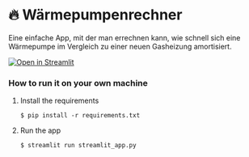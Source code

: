 # :fire: Wärmepumpenrechner

Eine einfache App, mit der man errechnen kann, wie schnell sich eine Wärmepumpe im Vergleich zu einer neuen Gasheizung amortisiert.

[![Open in Streamlit](https://static.streamlit.io/badges/streamlit_badge_black_white.svg)](https://waermepumpenrechner.streamlit.app/)

### How to run it on your own machine

1. Install the requirements

   ```
   $ pip install -r requirements.txt
   ```

2. Run the app

   ```
   $ streamlit run streamlit_app.py
   ```
